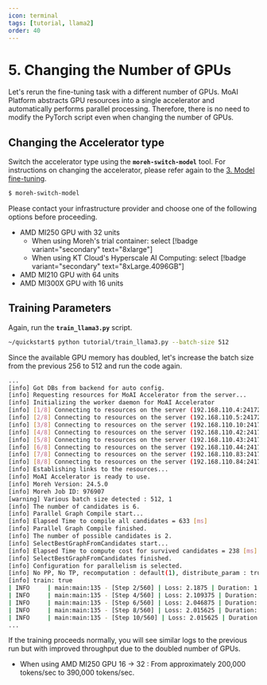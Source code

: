 ```yaml
---
icon: terminal
tags: [tutorial, llama2]
order: 40
---
```


# 5. Changing the Number of GPUs

Let's rerun the fine-tuning task with a different number of GPUs. MoAI Platform abstracts GPU resources into a single accelerator and automatically performs parallel processing. Therefore, there is no need to modify the PyTorch script even when changing the number of GPUs.


## Changing the Accelerator type

Switch the accelerator type using the **`moreh-switch-model`** tool. For instructions on changing the accelerator, please refer again to the [3. Model fine-tuning](3_fine_tuning.md).

```bash
$ moreh-switch-model
```

Please contact your infrastructure provider and choose one of the following options before proceeding.  

- AMD MI250 GPU with 32 units
    - When using Moreh's trial container: select [!badge variant="secondary" text="8xlarge"]
    - When using KT Cloud's Hyperscale AI Computing: select [!badge variant="secondary" text="8xLarge.4096GB"]
- AMD MI210 GPU with 64 units
- AMD MI300X GPU with 16 units


## Training Parameters
Again, run the **`train_llama3.py`** script.

```bash
~/quickstart$ python tutorial/train_llama3.py --batch-size 512
```

Since the available GPU memory has doubled, let's increase the batch size from the previous 256 to 512 and run the code again.



```bash
...
[info] Got DBs from backend for auto config.
[info] Requesting resources for MoAI Accelerator from the server...
[info] Initializing the worker daemon for MoAI Accelerator
[info] [1/8] Connecting to resources on the server (192.168.110.4:24172)...
[info] [2/8] Connecting to resources on the server (192.168.110.5:24172)...
[info] [3/8] Connecting to resources on the server (192.168.110.10:24172)...
[info] [4/8] Connecting to resources on the server (192.168.110.42:24172)...
[info] [5/8] Connecting to resources on the server (192.168.110.43:24172)...
[info] [6/8] Connecting to resources on the server (192.168.110.44:24172)...
[info] [7/8] Connecting to resources on the server (192.168.110.83:24172)...
[info] [8/8] Connecting to resources on the server (192.168.110.84:24172)...
[info] Establishing links to the resources...
[info] MoAI Accelerator is ready to use.
[info] Moreh Version: 24.5.0
[info] Moreh Job ID: 976907
[warning] Various batch size detected : 512, 1
[info] The number of candidates is 6.
[info] Parallel Graph Compile start...
[info] Elapsed Time to compile all candidates = 633 [ms]
[info] Parallel Graph Compile finished.
[info] The number of possible candidates is 2.
[info] SelectBestGraphFromCandidates start...
[info] Elapsed Time to compute cost for survived candidates = 238 [ms]
[info] SelectBestGraphFromCandidates finished.
[info] Configuration for parallelism is selected.
[info] No PP, No TP, recomputation : default(1), distribute_param : true, distribute_low_prec_param : false
[info] train: true
| INFO     | main:main:135 - [Step 2/560] | Loss: 2.1875 | Duration: 1.89 | Throughput: 276803.38 tokens/sec
| INFO     | main:main:135 - [Step 4/560] | Loss: 2.109375 | Duration: 1.40 | Throughput: 375362.04 tokens/sec
| INFO     | main:main:135 - [Step 6/560] | Loss: 2.046875 | Duration: 1.16 | Throughput: 450234.51 tokens/sec
| INFO     | main:main:135 - [Step 8/560] | Loss: 2.015625 | Duration: 1.35 | Throughput: 387487.33 tokens/sec
| INFO     | main:main:135 - [Step 10/560] | Loss: 2.015625 | Duration: 1.33 | Throughput: 393661.22 tokens/sec
...
```

If the training proceeds normally, you will see similar logs to the previous run but with improved throughput due to the doubled number of GPUs.

- When using AMD MI250 GPU 16 → 32 : From approximately 200,000 tokens/sec to 390,000 tokens/sec.

